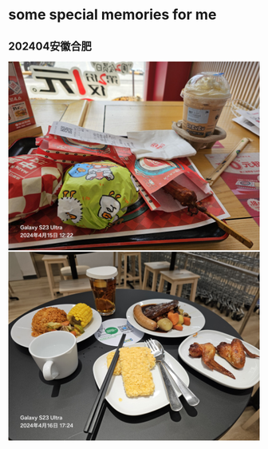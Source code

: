 # some special memories for me

## 202404安徽合肥

![](R04Files/2024-04-15.jpg)  
![](R04Files/2024-04-16.jpg)  
